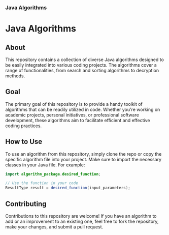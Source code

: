 
### Java Algorithms

# Java Algorithms

## About
This repository contains a collection of diverse Java algorithms designed to be easily integrated into various coding projects. The algorithms cover a range of functionalities, from search and sorting algorithms to decryption methods.

## Goal
The primary goal of this repository is to provide a handy toolkit of algorithms that can be readily utilized in code. Whether you're working on academic projects, personal initiatives, or professional software development, these algorithms aim to facilitate efficient and effective coding practices.

## How to Use
To use an algorithm from this repository, simply clone the repo or copy the specific algorithm file into your project. Make sure to import the necessary classes in your Java file. For example:

```java
import algorithm_package.desired_function;

// Use the function in your code
ResultType result = desired_function(input_parameters);
```
## Contributing
Contributions to this repository are welcome! If you have an algorithm to add or an improvement to an existing one, feel free to fork the repository, make your changes, and submit a pull request.
